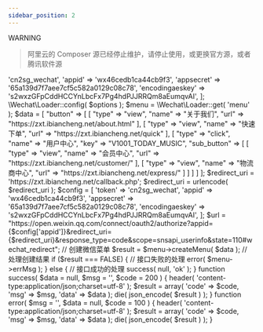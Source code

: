 ```yaml
---
sidebar_position: 2
---
```


WARNING
> 阿里云的 Composer 源已经停止维护，请停止使用，或更换官方源，或者腾讯软件源


<?php
//  引入SDK加载注册文件
include __DIR__ . "/wechat-sdk/include.php";

//在项目合适的地方向SDK注入配置参数（字段见下面）
$options = [
  'token' => 'cn2sg_wechat',
  'appid' => 'wx46cedb1ca44cb9f3',
  'appsecret' => '65a139d7f7aee7cf5c582a0129c08c78',
  'encodingaeskey' => 's2wxzGFpCddHCCYnLbcFx7Pg4hdPJJRRQm8aEumqvAI',
];
\Wechat\Loader::config( $options );
$menu = \Wechat\Loader::get( 'menu' );

$data = [
  "button" => [
    [
      "type" => "view",
      "name" => "关于我们",
      "url" => "https://zxt.ibiancheng.net/about.html"
    ],
    [
      "type" => "view",
      "name" => "快速下单",
      "url" => "https://zxt.ibiancheng.net/quick"
    ],
    [
      "type" => "click",
      "name" => "用户中心",
      "key" => "V1001_TODAY_MUSIC",
      "sub_button" => [
        [
          "type" => "view",
          "name" => "会员中心",
          "url" => "https://zxt.ibiancheng.net/customer/"
        ],
        [
          "type" => "view",
          "name" => "物流商中心",
          "url" => "https://zxt.ibiancheng.net/express/"
        ]
      ]
    ]
  ]
];

$redirect_uri = 'https://zxt.ibiancheng.net/callback.php';
$redirect_uri = urlencode( $redirect_uri );
$config = [
  'token' => 'cn2sg_wechat',
  'appid' => 'wx46cedb1ca44cb9f3',
  'appsecret' => '65a139d7f7aee7cf5c582a0129c08c78',
  'encodingaeskey' => 's2wxzGFpCddHCCYnLbcFx7Pg4hdPJJRRQm8aEumqvAI',
];
$url = "https://open.weixin.qq.com/connect/oauth2/authorize?appid={$config['appid']}&redirect_uri={$redirect_uri}&response_type=code&scope=snsapi_userinfo&state=110#wechat_redirect";


// 创建微信菜单
$result = $menu->createMenu( $data );

// 处理创建结果
if ($result === FALSE) {
  // 接口失败的处理
  error( $menu->errMsg );
} else {
  // 接口成功的处理
  success( null, 'ok' );
}





function success( $data = null, $msg = '', $code = 200 ) {
  header( 'content-type:application/json;charset=utf-8' );
  $result = array(
    'code' => $code,
    'msg' => $msg,
    'data' => $data
  );
  die( json_encode( $result ) );
}
function error( $msg = '', $data = null, $code = 100 ) {
  header( 'content-type:application/json;charset=utf-8' );
  $result = array(
    'code' => $code,
    'msg' => $msg,
    'data' => $data
  );
  die( json_encode( $result ) );
}